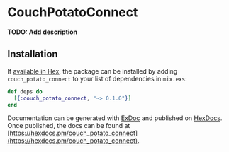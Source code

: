 # CouchPotatoConnect

**TODO: Add description**

## Installation

If [available in Hex](https://hex.pm/docs/publish), the package can be installed
by adding `couch_potato_connect` to your list of dependencies in `mix.exs`:

```elixir
def deps do
  [{:couch_potato_connect, "~> 0.1.0"}]
end
```

Documentation can be generated with [ExDoc](https://github.com/elixir-lang/ex_doc)
and published on [HexDocs](https://hexdocs.pm). Once published, the docs can
be found at [https://hexdocs.pm/couch_potato_connect](https://hexdocs.pm/couch_potato_connect).

